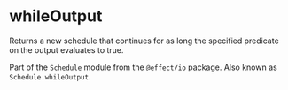 # whileOutput

Returns a new schedule that continues for as long the specified predicate
on the output evaluates to true.

Part of the `Schedule` module from the `@effect/io` package. Also known as `Schedule.whileOutput`.
